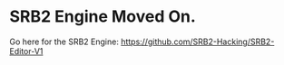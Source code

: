 # SRB2 Engine Moved On.
Go here for the SRB2 Engine: https://github.com/SRB2-Hacking/SRB2-Editor-V1
